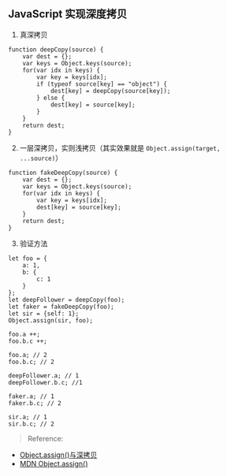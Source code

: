 ## JavaScript 实现深度拷贝

1. 真深拷贝
```
function deepCopy(source) {
	var dest = {};
	var keys = Object.keys(source);
	for(var idx in keys) {
		var key = keys[idx];
		if (typeof source[key] == "object") {
			dest[key] = deepCopy(source[key]);
        } else {
			dest[key] = source[key];
        }
    }
	return dest;
}
```

2. 一层深拷贝，实则浅拷贝（其实效果就是 `Object.assign(target, ...source)`）
```
function fakeDeepCopy(source) {
	var dest = {};
	var keys = Object.keys(source);
	for(var idx in keys) {
		var key = keys[idx];
		dest[key] = source[key];
    }
	return dest;
}
```

3. 验证方法

```
let foo = {
	a: 1,
	b: {
		c: 1
	}
};
let deepFollower = deepCopy(foo);
let faker = fakeDeepCopy(foo);
let sir = {self: 1};
Object.assign(sir, foo);

foo.a ++;
foo.b.c ++;

foo.a; // 2
foo.b.c; // 2

deepFollower.a; // 1
deepFollower.b.c; //1

faker.a; // 1
faker.b.c; // 2

sir.a; // 1
sir.b.c; // 2
```

> Reference:
- [Object.assign()与深拷贝](https://segmentfault.com/a/1190000010661297)
- [MDN Object.assign()](https://developer.mozilla.org/zh-CN/docs/Web/JavaScript/Reference/Global_Objects/Object/assign)